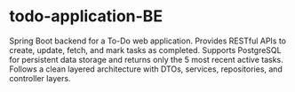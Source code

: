 # todo-application-BE
Spring Boot backend for a To-Do web application. Provides RESTful APIs to create, update, fetch, and mark tasks as completed. Supports PostgreSQL for persistent data storage and returns only the 5 most recent active tasks. Follows a clean layered architecture with DTOs, services, repositories, and controller layers.